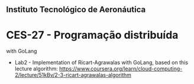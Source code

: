 ## Instituto Tecnológico de Aeronáutica
# CES-27 - Programação distribuída
with GoLang

* Lab2 - Implementation of Ricart-Agrawalas with GoLang, based on this lecture algorithm:
 https://www.coursera.org/learn/cloud-computing-2/lecture/51kBv/2-3-ricart-agrawalas-algorithm